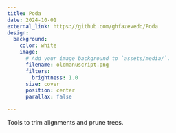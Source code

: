```yaml
---
title: Poda
date: 2024-10-01
external_link: https://github.com/ghfazevedo/Poda
design:
  background:
    color: white
    image:
      # Add your image background to `assets/media/`.
      filename: oldmanuscript.png
      filters:
        brightness: 1.0
      size: cover
      position: center
      parallax: false

---
```


Tools to trim alignments and prune trees.



<!--more-->
